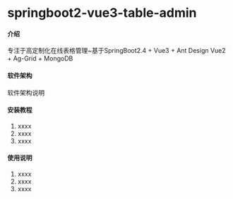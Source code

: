 # springboot2-vue3-table-admin

#### 介绍
专注于高定制化在线表格管理~基于SpringBoot2.4 + Vue3 + Ant Design Vue2 + Ag-Grid + MongoDB

#### 软件架构
软件架构说明


#### 安装教程

1.  xxxx
2.  xxxx
3.  xxxx

#### 使用说明

1.  xxxx
2.  xxxx
3.  xxxx

